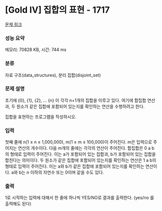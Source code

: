 # [Gold IV] 집합의 표현 - 1717 

[문제 링크](https://www.acmicpc.net/problem/1717) 

### 성능 요약

메모리: 70828 KB, 시간: 744 ms

### 분류

자료 구조(data_structures), 분리 집합(disjoint_set)

### 문제 설명

<p>초기에 {0}, {1}, {2}, ... {n} 이 각각 n+1개의 집합을 이루고 있다. 여기에 합집합 연산과, 두 원소가 같은 집합에 포함되어 있는지를 확인하는 연산을 수행하려고 한다.</p>

<p>집합을 표현하는 프로그램을 작성하시오.</p>

### 입력 

 <p>첫째 줄에 n(1 ≤ n ≤ 1,000,000), m(1 ≤ m ≤ 100,000)이 주어진다. m은 입력으로 주어지는 연산의 개수이다. 다음 m개의 줄에는 각각의 연산이 주어진다. 합집합은 0 a b의 형태로 입력이 주어진다. 이는 a가 포함되어 있는 집합과, b가 포함되어 있는 집합을 합친다는 의미이다. 두 원소가 같은 집합에 포함되어 있는지를 확인하는 연산은 1 a b의 형태로 입력이 주어진다. 이는 a와 b가 같은 집합에 포함되어 있는지를 확인하는 연산이다. a와 b는 n 이하의 자연수 또는 0이며 같을 수도 있다.</p>

### 출력 

 <p>1로 시작하는 입력에 대해서 한 줄에 하나씩 YES/NO로 결과를 출력한다. (yes/no 를 출력해도 된다)</p>

